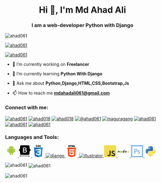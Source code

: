 <h1 align="center">Hi 👋, I'm Md Ahad Ali</h1>
<h3 align="center">I am a web-developer Python with Django</h3>

<p align="left"> <img src="https://komarev.com/ghpvc/?username=ahad061&label=Profile%20views&color=0e75b6&style=flat" alt="ahad061" /> </p>

<p align="left"> <a href="https://github.com/ryo-ma/github-profile-trophy"><img src="https://github-profile-trophy.vercel.app/?username=ahad061" alt="ahad061" /></a> </p>

<p align="left"> <a href="https://twitter.com/ahad061" target="blank"><img src="https://img.shields.io/twitter/follow/ahad061?logo=twitter&style=for-the-badge" alt="ahad061" /></a> </p>

- 🔭 I’m currently working on **Freelancer**

- 🌱 I’m currently learning **Python With Django**

- 💬 Ask me about **Python,Django,HTML,CSS,Bootstrap,Js**

- 📫 How to reach me **mdahadali061@gmail.com**

<h3 align="left">Connect with me:</h3>
<p align="left">
<a href="https://twitter.com/ahad061" target="blank"><img align="center" src="https://raw.githubusercontent.com/rahuldkjain/github-profile-readme-generator/master/src/images/icons/Social/twitter.svg" alt="ahad061" height="30" width="40" /></a>
<a href="https://fb.com/ahad018" target="blank"><img align="center" src="https://raw.githubusercontent.com/rahuldkjain/github-profile-readme-generator/master/src/images/icons/Social/facebook.svg" alt="ahad018" height="30" width="40" /></a>
<a href="https://instagram.com/ahad018" target="blank"><img align="center" src="https://raw.githubusercontent.com/rahuldkjain/github-profile-readme-generator/master/src/images/icons/Social/instagram.svg" alt="ahad018" height="30" width="40" /></a>
<a href="https://medium.com/@ahad061" target="blank"><img align="center" src="https://raw.githubusercontent.com/rahuldkjain/github-profile-readme-generator/master/src/images/icons/Social/medium.svg" alt="@ahad061" height="30" width="40" /></a>
<a href="https://www.youtube.com/c/maguragang" target="blank"><img align="center" src="https://raw.githubusercontent.com/rahuldkjain/github-profile-readme-generator/master/src/images/icons/Social/youtube.svg" alt="maguragang" height="30" width="40" /></a>
<a href="https://www.hackerrank.com/ahad061" target="blank"><img align="center" src="https://raw.githubusercontent.com/rahuldkjain/github-profile-readme-generator/master/src/images/icons/Social/hackerrank.svg" alt="ahad061" height="30" width="40" /></a>
<a href="https://www.leetcode.com/ahad061" target="blank"><img align="center" src="https://raw.githubusercontent.com/rahuldkjain/github-profile-readme-generator/master/src/images/icons/Social/leet-code.svg" alt="ahad061" height="30" width="40" /></a>
<a href="https://discord.gg/ahad061" target="blank"><img align="center" src="https://raw.githubusercontent.com/rahuldkjain/github-profile-readme-generator/master/src/images/icons/Social/discord.svg" alt="ahad061" height="30" width="40" /></a>
</p>

<h3 align="left">Languages and Tools:</h3>
<p align="left"> <a href="https://developer.android.com" target="_blank" rel="noreferrer"> <img src="https://raw.githubusercontent.com/devicons/devicon/master/icons/android/android-original-wordmark.svg" alt="android" width="40" height="40"/> </a> <a href="https://getbootstrap.com" target="_blank" rel="noreferrer"> <img src="https://raw.githubusercontent.com/devicons/devicon/master/icons/bootstrap/bootstrap-plain-wordmark.svg" alt="bootstrap" width="40" height="40"/> </a> <a href="https://www.w3schools.com/css/" target="_blank" rel="noreferrer"> <img src="https://raw.githubusercontent.com/devicons/devicon/master/icons/css3/css3-original-wordmark.svg" alt="css3" width="40" height="40"/> </a> <a href="https://www.djangoproject.com/" target="_blank" rel="noreferrer"> <img src="https://cdn.worldvectorlogo.com/logos/django.svg" alt="django" width="40" height="40"/> </a> <a href="https://www.w3.org/html/" target="_blank" rel="noreferrer"> <img src="https://raw.githubusercontent.com/devicons/devicon/master/icons/html5/html5-original-wordmark.svg" alt="html5" width="40" height="40"/> </a> <a href="https://www.adobe.com/in/products/illustrator.html" target="_blank" rel="noreferrer"> <img src="https://www.vectorlogo.zone/logos/adobe_illustrator/adobe_illustrator-icon.svg" alt="illustrator" width="40" height="40"/> </a> <a href="https://developer.mozilla.org/en-US/docs/Web/JavaScript" target="_blank" rel="noreferrer"> <img src="https://raw.githubusercontent.com/devicons/devicon/master/icons/javascript/javascript-original.svg" alt="javascript" width="40" height="40"/> </a> <a href="https://nodejs.org" target="_blank" rel="noreferrer"> <img src="https://raw.githubusercontent.com/devicons/devicon/master/icons/nodejs/nodejs-original-wordmark.svg" alt="nodejs" width="40" height="40"/> </a> <a href="https://www.photoshop.com/en" target="_blank" rel="noreferrer"> <img src="https://raw.githubusercontent.com/devicons/devicon/master/icons/photoshop/photoshop-line.svg" alt="photoshop" width="40" height="40"/> </a> <a href="https://www.python.org" target="_blank" rel="noreferrer"> <img src="https://raw.githubusercontent.com/devicons/devicon/master/icons/python/python-original.svg" alt="python" width="40" height="40"/> </a> </p>

<p><img align="left" src="https://github-readme-stats.vercel.app/api/top-langs?username=ahad061&show_icons=true&locale=en&layout=compact" alt="ahad061" /></p>

<p>&nbsp;<img align="center" src="https://github-readme-stats.vercel.app/api?username=ahad061&show_icons=true&locale=en" alt="ahad061" /></p>

<p><img align="center" src="https://github-readme-streak-stats.herokuapp.com/?user=ahad061&" alt="ahad061" /></p>
